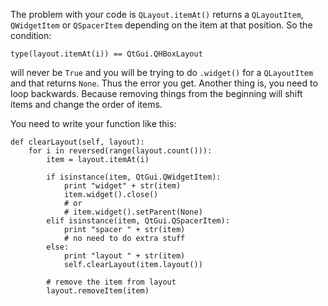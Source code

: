 <!-- language-all: lang-py -->

The problem with your code is `QLayout.itemAt()` returns a `QLayoutItem`, `QWidgetItem` or `QSpacerItem` depending on the item at that position. So the condition:

    type(layout.itemAt(i)) == QtGui.QHBoxLayout

will never be `True` and you will be trying to do `.widget()` for a `QLayoutItem` and that returns `None`. Thus the error you get. Another thing is, you need to loop backwards. Because removing things from the beginning will shift items and change the order of items. 

You need to write your function like this:

    def clearLayout(self, layout):
        for i in reversed(range(layout.count())):
            item = layout.itemAt(i)

            if isinstance(item, QtGui.QWidgetItem):
                print "widget" + str(item)
                item.widget().close()
                # or
                # item.widget().setParent(None)
            elif isinstance(item, QtGui.QSpacerItem):
                print "spacer " + str(item)
                # no need to do extra stuff
            else:
                print "layout " + str(item)
                self.clearLayout(item.layout())
            
            # remove the item from layout
            layout.removeItem(item)    